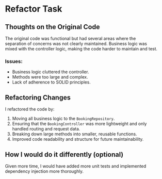 # Refactor Task

## Thoughts on the Original Code
The original code was functional but had several areas where the separation of concerns was not clearly maintained. Business logic was mixed with the controller logic, making the code harder to maintain and test.

### Issues:
- Business logic cluttered the controller.
- Methods were too large and complex.
- Lack of adherence to SOLID principles.

## Refactoring Changes
I refactored the code by:
1. Moving all business logic to the `BookingRepository`.
2. Ensuring that the `BookingController` was more lightweight and only handled routing and request data.
3. Breaking down large methods into smaller, reusable functions.
4. Improved code readability and structure for future maintainability.

## How I would do it differently (optional)
Given more time, I would have added more unit tests and implemented dependency injection more thoroughly.

